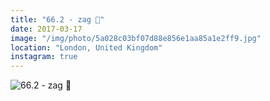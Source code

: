 ```yaml
---
title: "66.2 - zag 🍹"
date: 2017-03-17
image: "/img/photo/5a028c03bf07d88e856e1aa85a1e2ff9.jpg"
location: "London, United Kingdom"
instagram: true
---
```


![66.2 - zag 🍹](/img/photo/5a028c03bf07d88e856e1aa85a1e2ff9.jpg)
